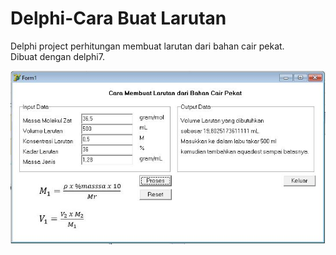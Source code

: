 # Delphi-Cara Buat Larutan
Delphi project perhitungan membuat larutan dari bahan cair pekat.<br>
Dibuat dengan delphi7.<br>

![Running Program](https://raw.githubusercontent.com/SuryaAWS/Delphi-Cara-Buat-Larutan/master/running.JPG)
